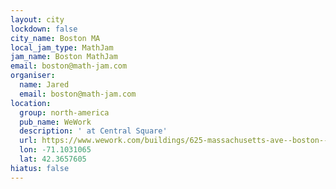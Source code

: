 ```yaml
---
layout: city
lockdown: false
city_name: Boston MA
local_jam_type: MathJam
jam_name: Boston MathJam
email: boston@math-jam.com
organiser:
  name: Jared
  email: boston@math-jam.com
location:
  group: north-america
  pub_name: WeWork
  description: ' at Central Square'
  url: https://www.wework.com/buildings/625-massachusetts-ave--boston--MA
  lon: -71.1031065
  lat: 42.3657605
hiatus: false
---
```

